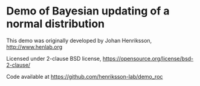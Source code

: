 
# Demo of Bayesian updating of a normal distribution

This demo was originally developed by Johan Henriksson, http://www.henlab.org

Licensed under 2-clause BSD license, https://opensource.org/license/bsd-2-clause/

Code available at https://github.com/henriksson-lab/demo_roc
